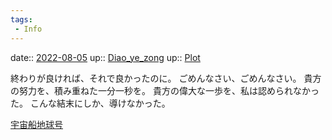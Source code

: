 ```yaml
---
tags:
 - Info
---
```


date:: [2022-08-05](../Daily_Note/2022-08-05.md)
up:: [Diao_ye_zong](../Bar/Novel/Touhou_Project/Diao_ye_zong.md)
up:: [Plot](../Bar/Novel/Chaos/Plot.md)

終わりが良ければ、それで良かったのに。
ごめんなさい、ごめんなさい。
貴方の努力を、積み重ねた一分一秒を。
貴方の偉大な一歩を、私は認められなかった。
こんな結末にしか、導けなかった。

[宇宙船地球号](宇宙船地球号.md)